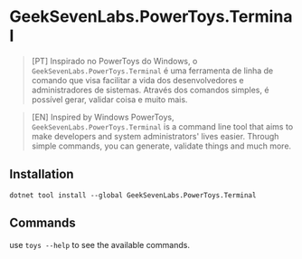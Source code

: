# GeekSevenLabs.PowerToys.Terminal

> [PT] Inspirado no PowerToys do Windows, o `GeekSevenLabs.PowerToys.Terminal` é uma ferramenta de linha de comando
> que visa facilitar a vida dos desenvolvedores e administradores de sistemas. Através dos comandos simples, é possível
> gerar, validar coisa e muito mais.

> [EN] Inspired by Windows PowerToys, `GeekSevenLabs.PowerToys.Terminal` is a command line tool that aims to make developers
> and system administrators' lives easier. Through simple commands, you can generate, validate things and much more.

## Installation

```shell
dotnet tool install --global GeekSevenLabs.PowerToys.Terminal
```

## Commands

use `toys --help` to see the available commands.